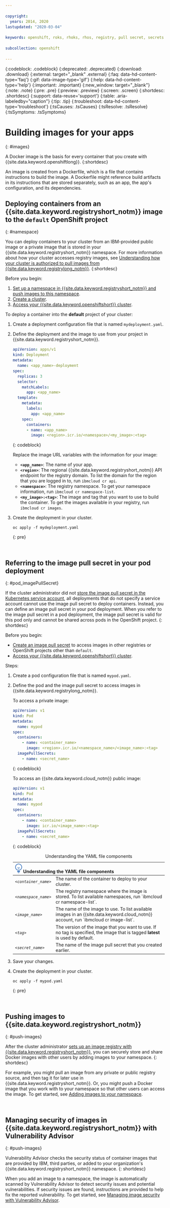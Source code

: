 ```yaml
---

copyright:
  years: 2014, 2020
lastupdated: "2020-03-04"

keywords: openshift, roks, rhoks, rhos, registry, pull secret, secrets

subcollection: openshift

---
```


{:codeblock: .codeblock}
{:deprecated: .deprecated}
{:download: .download}
{:external: target="_blank" .external}
{:faq: data-hd-content-type='faq'}
{:gif: data-image-type='gif'}
{:help: data-hd-content-type='help'}
{:important: .important}
{:new_window: target="_blank"}
{:note: .note}
{:pre: .pre}
{:preview: .preview}
{:screen: .screen}
{:shortdesc: .shortdesc}
{:support: data-reuse='support'}
{:table: .aria-labeledby="caption"}
{:tip: .tip}
{:troubleshoot: data-hd-content-type='troubleshoot'}
{:tsCauses: .tsCauses}
{:tsResolve: .tsResolve}
{:tsSymptoms: .tsSymptoms}




# Building images for your apps
{: #images}


A Docker image is the basis for every container that you create with {{site.data.keyword.openshiftlong}}.
{:shortdesc}

An image is created from a Dockerfile, which is a file that contains instructions to build the image. A Dockerfile might reference build artifacts in its instructions that are stored separately, such as an app, the app's configuration, and its dependencies.


## Deploying containers from an {{site.data.keyword.registryshort_notm}} image to the `default` OpenShift project
{: #namespace}

You can deploy containers to your cluster from an IBM-provided public image or a private image that is stored in your {{site.data.keyword.registryshort_notm}} namespace. For more information about how your cluster accesses registry images, see [Understanding how your cluster is authorized to pull images from {{site.data.keyword.registrylong_notm}}](/docs/openshift?topic=openshift-registry#cluster_registry_auth).
{:shortdesc}

Before you begin:
1. [Set up a namespace in {{site.data.keyword.registryshort_notm}} and push images to this namespace](/docs/Registry?topic=registry-getting-started#gs_registry_namespace_add).
2. [Create a cluster](/docs/openshift?topic=openshift-clusters).
4. [Access your {{site.data.keyword.openshiftshort}} cluster](/docs/openshift?topic=openshift-access_cluster).

To deploy a container into the **default** project of your cluster:

1.  Create a deployment configuration file that is named `mydeployment.yaml`.
2.  Define the deployment and the image to use from your project in {{site.data.keyword.registryshort_notm}}.

    ```yaml
    apiVersion: apps/v1
    kind: Deployment
    metadata:
      name: <app_name>-deployment
    spec:
      replicas: 3
      selector:
        matchLabels:
          app: <app_name>
      template:
        metadata:
          labels:
            app: <app_name>
        spec:
          containers:
          - name: <app_name>
            image: <region>.icr.io/<namespace>/<my_image>:<tag>
    ```
    {: codeblock}

    Replace the image URL variables with the information for your image:
    *  **`<app_name>`**: The name of your app.
    *  **`<region>`**: The regional {{site.data.keyword.registryshort_notm}} API endpoint for the registry domain. To list the domain for the region that you are logged in to, run `ibmcloud cr api`.
    *  **`<namespace>`**: The registry namespace. To get your namespace information, run `ibmcloud cr namespace-list`.
    *  **`<my_image>:<tag>`**: The image and tag that you want to use to build the container. To get the images available in your registry, run `ibmcloud cr images`.

3.  Create the deployment in your cluster.

    ```
    oc apply -f mydeployment.yaml
    ```
    {: pre}

<br />


## Referring to the image pull secret in your pod deployment
{: #pod_imagePullSecret}

If the cluster administrator did not [store the image pull secret in the Kubernetes service account](/docs/openshift?topic=openshift-registry#use_imagePullSecret), all deployments that do not specify a service account cannot use the image pull secret to deploy containers. Instead, you can define an image pull secret in your pod deployment. When you refer to the image pull secret in a pod deployment, the image pull secret is valid for this pod only and cannot be shared across pods in the OpenShift project.
{: shortdesc}

Before you begin:
* [Create an image pull secret](/docs/openshift?topic=openshift-registry#other) to access images in other registries or OpenShift projects other than `default`.
* [Access your {{site.data.keyword.openshiftshort}} cluster](/docs/openshift?topic=openshift-access_cluster).

Steps:

1.  Create a pod configuration file that is named `mypod.yaml`.
2.  Define the pod and the image pull secret to access images in {{site.data.keyword.registrylong_notm}}.

    To access a private image:
    ```yaml
    apiVersion: v1
    kind: Pod
    metadata:
      name: mypod
    spec:
      containers:
        - name: <container_name>
          image: <region>.icr.io/<namespace_name>/<image_name>:<tag>
      imagePullSecrets:
        - name: <secret_name>
    ```
    {: codeblock}

    To access an {{site.data.keyword.cloud_notm}} public image:
    ```yaml
    apiVersion: v1
    kind: Pod
    metadata:
      name: mypod
    spec:
      containers:
        - name: <container_name>
          image: icr.io/<image_name>:<tag>
      imagePullSecrets:
        - name: <secret_name>
    ```
    {: codeblock}

    <table>
    <caption>Understanding the YAML file components</caption>
    <thead>
    <th colspan=2><img src="images/idea.png" alt="Idea icon"/> Understanding the YAML file components</th>
    </thead>
    <tbody>
    <tr>
    <td><code><em>&lt;container_name&gt;</em></code></td>
    <td>The name of the container to deploy to your cluster.</td>
    </tr>
    <tr>
    <td><code><em>&lt;namespace_name&gt;</em></code></td>
    <td>The registry namespace where the image is stored. To list available namespaces, run `ibmcloud cr namespace-list`.</td>
    </tr>
    <tr>
    <td><code><em>&lt;image_name&gt;</em></code></td>
    <td>The name of the image to use. To list available images in an {{site.data.keyword.cloud_notm}} account, run `ibmcloud cr image-list`.</td>
    </tr>
    <tr>
    <td><code><em>&lt;tag&gt;</em></code></td>
    <td>The version of the image that you want to use. If no tag is specified, the image that is tagged <strong>latest</strong> is used by default.</td>
    </tr>
    <tr>
    <td><code><em>&lt;secret_name&gt;</em></code></td>
    <td>The name of the image pull secret that you created earlier.</td>
    </tr>
    </tbody></table>

3.  Save your changes.
4.  Create the deployment in your cluster.
    ```
    oc apply -f mypod.yaml
    ```
    {: pre}

<br />


## Pushing images to {{site.data.keyword.registryshort_notm}}
{: #push-images}

After the cluster administrator [sets up an image registry with {{site.data.keyword.registryshort_notm}}](/docs/Registry?topic=registry-getting-started#getting-started), you can securely store and share Docker images with other users by adding images to your namespace.
{: shortdesc}

For example, you might pull an image from any private or public registry source, and then tag it for later use in {{site.data.keyword.registryshort_notm}}. Or, you might push a Docker image that you work with to your namespace so that other users can access the image. To get started, see [Adding images to your namespace](/docs/Registry?topic=registry-registry_images_).

<br />


## Managing security of images in {{site.data.keyword.registryshort_notm}} with Vulnerability Advisor
{: #push-images}

Vulnerability Advisor checks the security status of container images that are provided by IBM, third parties, or added to your organization's {{site.data.keyword.registryshort_notm}} namespace.
{: shortdesc}

When you add an image to a namespace, the image is automatically scanned by Vulnerability Advisor to detect security issues and potential vulnerabilities. If security issues are found, instructions are provided to help fix the reported vulnerability. To get started, see [Managing image security with Vulnerability Advisor](/docs/Registry?topic=va-va_index).

<br />


